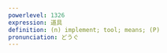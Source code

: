```yaml
---
powerlevel: 1326
expression: 道具
definition: (n) implement; tool; means; (P)
pronunciation: どうぐ
---
```

